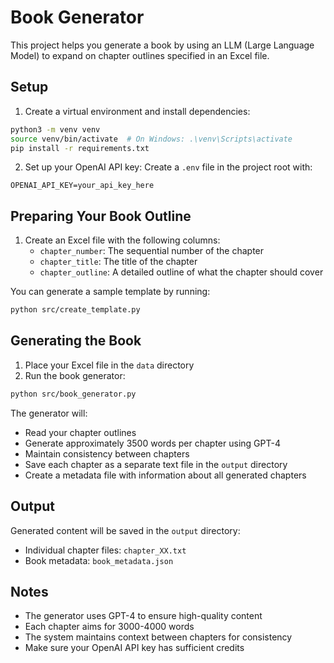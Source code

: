 # Book Generator

This project helps you generate a book by using an LLM (Large Language Model) to expand on chapter outlines specified in an Excel file.

## Setup

1. Create a virtual environment and install dependencies:
```bash
python3 -m venv venv
source venv/bin/activate  # On Windows: .\venv\Scripts\activate
pip install -r requirements.txt
```

2. Set up your OpenAI API key:
Create a `.env` file in the project root with:
```
OPENAI_API_KEY=your_api_key_here
```

## Preparing Your Book Outline

1. Create an Excel file with the following columns:
   - `chapter_number`: The sequential number of the chapter
   - `chapter_title`: The title of the chapter
   - `chapter_outline`: A detailed outline of what the chapter should cover

You can generate a sample template by running:
```bash
python src/create_template.py
```

## Generating the Book

1. Place your Excel file in the `data` directory
2. Run the book generator:
```bash
python src/book_generator.py
```

The generator will:
- Read your chapter outlines
- Generate approximately 3500 words per chapter using GPT-4
- Maintain consistency between chapters
- Save each chapter as a separate text file in the `output` directory
- Create a metadata file with information about all generated chapters

## Output

Generated content will be saved in the `output` directory:
- Individual chapter files: `chapter_XX.txt`
- Book metadata: `book_metadata.json`

## Notes

- The generator uses GPT-4 to ensure high-quality content
- Each chapter aims for 3000-4000 words
- The system maintains context between chapters for consistency
- Make sure your OpenAI API key has sufficient credits 